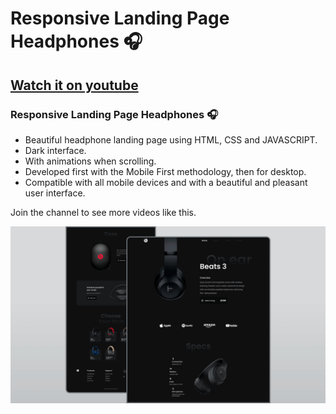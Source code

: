 # Responsive Landing Page Headphones 🎧
## [Watch it on youtube](https://youtu.be/wXnlHIvKnTM)
### Responsive Landing Page Headphones 🎧

- Beautiful headphone landing page using HTML, CSS and JAVASCRIPT.
- Dark interface.
- With animations when scrolling.
- Developed first with the Mobile First methodology, then for desktop.
- Compatible with all mobile devices and with a beautiful and pleasant user interface.

Join the channel to see more videos like this. 

![](/preview.png)
